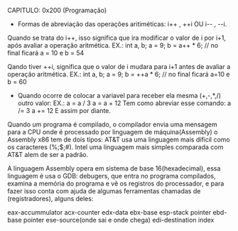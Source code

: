 CAPITULO: 0x200 (Programação)

* Formas de abreviação das operações aritiméticas:
i++ , ++i OU i-- , --i.

Quando se trata do i++, isso significa que ira modificar o valor de i por i+1, após avaliar a operação aritmética.
EX.:
int a, b;
a = 9;
b = a++ * 6;
// no final ficará a = 10 e b = 54

Qando tiver ++i, significa que o valor de i mudara para i+1 antes de avaliar a operação aritmética.
EX.:
int a, b;
a = 9;
b = ++a * 6;
// no final ficará a=10 e b = 60

* Quando ocorre de colocar a variavel para receber ela mesma (+,-,*,/) outro valor:
EX.: 
a = a / 3
a = a + 12
Tem como abreviar esse comando:
a /= 3
a += 12
E assim por diante.

Quando um programa é compilado, o compilador envia uma mensagem para a CPU onde é processado por linguagem de máquina(Assembly) o Assembly x86 tem de dois tipos:
AT&T usa uma linguagem mais díficil como os caracteres (%;$;#).
Intel uma linguagem mais simples comparada com AT&T alem de ser a padrão.

A linguagem Assembly opera em sistema de base 16(hexadecimal), essa linguagem é usa o GDB: debugers, que entra no programa compilados, examina a memória do programa e vê os registros do processador, e para fazer isso conta com ajuda de algumas ferramentas chamadas de (registradores), alguns deles:

eax-accummulator
acx-counter
edx-data
ebx-base
esp-stack pointer
ebd-base pointer
ese-source(onde sai e onde chega)
edi-destination index
